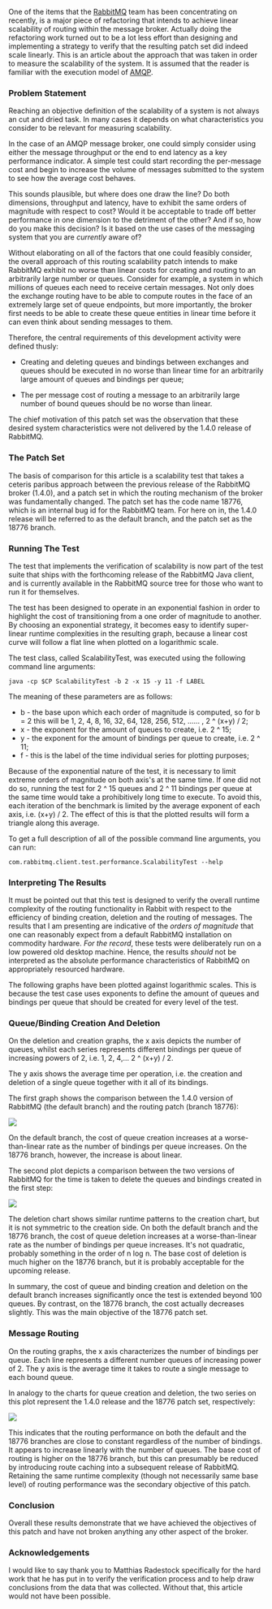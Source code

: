 One of the items that the [RabbitMQ][] team has been concentrating on recently, is a major piece of refactoring that intends to achieve linear scalability of routing within the message broker. Actually doing the refactoring work turned out to be a lot less effort than designing and implementing a strategy to verify that the resulting patch set did indeed scale linearly. This is an article about the approach that was taken in order to measure the scalability of the system. It is assumed that the reader is familiar with the execution model of [AMQP][].

### Problem Statement

Reaching an objective definition of the scalability of a system is not always an cut and dried task. In many cases it depends on what characteristics you consider to be relevant for measuring scalability.

In the case of an AMQP message broker, one could simply consider using either the message throughput or the end to end latency as a key performance indicator. A simple test could start recording the per-message cost and begin to increase the volume of messages submitted to the system to see how the average cost behaves.

This sounds plausible, but where does one draw the line? Do both dimensions, throughput and latency, have to exhibit the same orders of magnitude with respect to cost? Would it be acceptable to trade off better performance in one dimension to the detriment of the other? And if so, how do you make this decision? Is it based on the use cases of the messaging system that you are _currently_ aware of?

Without elaborating on all of the factors that one could feasibly consider, the overall approach of this routing scalability patch intends to make RabbitMQ exhibit no worse than linear costs for creating and routing to an arbitrarily large number or queues. Consider for example, a system in which millions of queues each need to receive certain messages. Not only does the exchange routing have to be able to compute routes in the face of an extremely large set of queue endpoints, but more importantly, the broker first needs to be able to create these queue entities in linear time before it can even think about sending messages to them.

Therefore, the central requirements of this development activity were defined thusly:

* Creating and deleting queues and bindings between exchanges and queues should be executed in no worse than linear time for an arbitrarily large amount of queues and bindings per queue;

* The per message cost of routing a message to an arbitrarily large number of bound queues should be no worse than linear.

The chief motivation of this patch set was the observation that these desired system characteristics were not delivered by the 1.4.0 release of RabbitMQ.

### The Patch Set

The basis of comparison for this article is a scalability test that takes a ceteris paribus approach between the previous release of the RabbitMQ broker (1.4.0), and a patch set in which the routing mechanism of the broker was fundamentally changed. The patch set has the code name 18776, which is an internal bug id for the RabbitMQ team. For here on in, the 1.4.0 release will be referred to as the default branch, and the patch set as the 18776 branch.

### Running The Test

The test that implements the verification of scalability is now part of the test suite that ships with the forthcoming release of the RabbitMQ Java client, and is currently available in the RabbitMQ source tree for those who want to run it for themselves.

The test has been designed to operate in an exponential fashion in order to highlight the cost of transitioning from a one order of magnitude to another. By choosing an exponential strategy, it becomes easy to identify super-linear runtime complexities in the resulting graph, because a linear cost curve will follow a flat line when plotted on a logarithmic scale.

The test class, called ScalabilityTest, was executed using the following command line arguments:

    java -cp $CP ScalabilityTest -b 2 -x 15 -y 11 -f LABEL
    
The meaning of these parameters are as follows:

* b - the base upon which each order of magnitude is computed, so for b = 2 this will be 1, 2, 4, 8, 16, 32, 64, 128, 256, 512, ...... , 2 ^ (x+y) / 2;
* x - the exponent for the amount of queues to create, i.e. 2 ^ 15;
* y - the exponent for the amount of bindings per queue to create, i.e. 2 ^ 11;
* f - this is the label of the time individual series for plotting purposes;

Because of the exponential nature of the test, it is necessary to limit extreme orders of magnitude on both axis's at the same time. If one did not do so, running the test for 2 ^ 15 queues and 2 ^ 11 bindings per queue at the same time would take a prohibitively long time to execute. To avoid this, each iteration of the benchmark is limited by the average exponent of each axis, i.e. (x+y) / 2. The effect of this is that the plotted results will form a triangle along this average.

To get a full description of all of the possible command line arguments, you can run:

    com.rabbitmq.client.test.performance.ScalabilityTest --help

### Interpreting The Results

It must be pointed out that this test is designed to verify the overall runtime complexity of the routing functionality in Rabbit with respect to the efficiency of binding creation, deletion and the routing of messages. The results that I am presenting are indicative of the _orders of magnitude_ that one can reasonably expect from a default RabbitMQ installation on commodity hardware. _For the record_, these tests were deliberately run on a low powered old desktop machine. Hence, the results _should_ not be interpreted as the absolute performance characteristics of RabbitMQ on appropriately resourced hardware.

The following graphs have been plotted against logarithmic scales. This is because the test case uses exponents to define the amount of queues and bindings per queue that should be created for every level of the test.

### Queue/Binding Creation And Deletion

On the deletion and creation graphs, the x axis depicts the number of queues, whilst each series represents different bindings per queue of increasing powers of 2, i.e. 1, 2, 4,... 2 ^ (x+y) / 2.

The y axis shows the average time per operation, i.e. the creation and deletion of a single queue together with it all of its bindings.

The first graph shows the comparison between the 1.4.0 version of RabbitMQ (the default branch) and the routing patch (branch 18776):

![][creation]

On the default branch, the cost of queue creation increases at a worse-than-linear rate as the number of bindings per queue increases. On the 18776 branch, however, the increase is about linear.

The second plot depicts a comparison between the two versions of RabbitMQ for the time is taken to delete the queues and bindings created in the first step:

![][deletion]

The deletion chart shows similar runtime patterns to the creation chart, but it is not symmetric to the creation side. On both the default branch and the 18776 branch, the cost of queue deletion increases at a worse-than-linear rate as the number of bindings per queue increases. It's not quadratic, probably something in the order of n log n. The base cost of deletion is much higher
on the 18776 branch, but it is probably acceptable for the upcoming release.

In summary, the cost of queue and binding creation and deletion on the default branch increases significantly once the test is extended beyond 100 queues. By contrast, on the 18776 branch, the cost actually decreases slightly. This was the main objective of the 18776 patch set.

### Message Routing

On the routing graphs, the x axis characterizes the number of bindings per queue. Each line represents a different number queues of increasing power of 2. The y axis is the average time it takes to route a single message to each bound queue.

In analogy to the charts for queue creation and deletion, the two series on this plot represent the 1.4.0 release and the 18776 patch set, respectively:

![][routing]

This indicates that the routing performance on both the default and the 18776 branches are close to constant regardless of the number of bindings. It appears to increase linearly with the number of queues. The base cost of routing is higher on the 18776 branch, but this can presumably be reduced by introducing route caching into a subsequent release of RabbitMQ. Retaining the same runtime complexity (though not necessarily same base level) of routing performance was the secondary objective of this patch.

### Conclusion

Overall these results demonstrate that we have achieved the objectives of this
patch and have not broken anything any other aspect of the broker.

### Acknowledgements

I would like to say thank you to Matthias Radestock specifically for the hard work that he has put in to verify the verification process and to help draw conclusions from the data that was collected. Without that, this article would not have been possible.

[rabbitmq]:http://www.rabbitmq.com
[creation]:/storage/diagrams/18776-default-creation.png
[deletion]:/storage/diagrams/18776-default-deletion.png
[routing]:/storage/diagrams/18776-default-routing.png
[amqp]:http://www.amqp.org